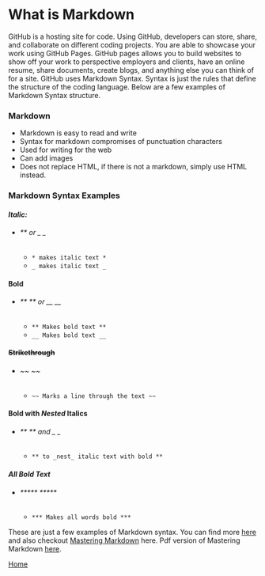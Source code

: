 # What is Markdown


GitHub is a hosting site for code. Using GitHub, developers can store, share, and collaborate on different coding projects. You are able to showcase your work using GitHub Pages. GitHub pages allows you to build websites to show off your work to perspective employers and clients, have an online resume, share documents, create blogs, and anything else you can think of for a site. GitHub uses Markdown Syntax. Syntax is just the rules that define the structure of the coding language. Below are a few examples of Markdown Syntax structure.

### Markdown

- Markdown is easy to read and write
- Syntax for markdown compromises of punctuation characters
- Used for writing for the web
- Can add images
- Does not replace HTML, if there is not a markdown, simply use HTML instead.

### Markdown Syntax Examples

#### ***Italic:*** 

- ###### ** or _ _       
    -  ```* makes italic text * ```
    -  ``` _ makes italic text _ ```

#### **Bold**

- ###### ** ** or __ __
    - ``` ** Makes bold text ** ```
    - ``` __ Makes bold text __ ```

#### ~~Strikethrough~~

- ###### ~~ ~~
    - ``` ~~ Marks a line through the text ~~ ```
   
#### **Bold with _Nested_ Italics**

- ###### ** ** and _ _
    - ``` ** to _nest_ italic text with bold ** ```

#### ***All Bold Text***
- ###### ***** *****
    - ``` *** Makes all words bold *** ```

These are just a few examples of Markdown syntax. You can find more [here](https://docs.github.com/en/github/writing-on-github/getting-started-with-writing-and-formatting-on-github/basic-writing-and-formatting-syntax#links) and also checkout [Mastering Markdown](https://guides.github.com/features/mastering-markdown/) here. Pdf version of Mastering Markdown [here](https://guides.github.com/pdfs/markdown-cheatsheet-online.pdf). 

[Home](https://cquinn21.github.io/.github.io-reading-notes/index)
